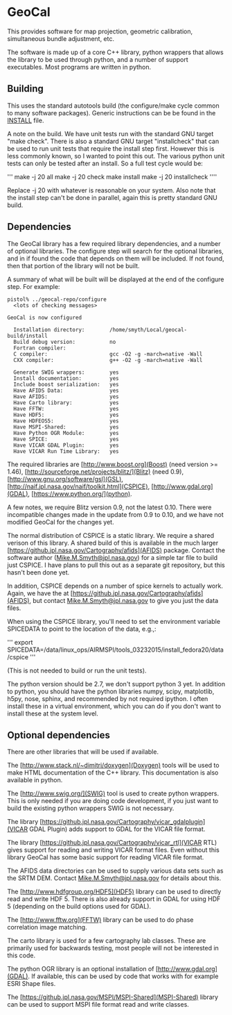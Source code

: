 # GeoCal
This provides software for map projection, geometric calibration, 
simultaneous bundle adjustment, etc.

The software is made up of a core C++ library, python wrappers that allows 
the library to be used through python, and a number of support executables. 
Most programs are written in python.

## Building

This uses the standard autotools build (the configure/make cycle common
to many software packages). Generic instructions can be be found in
the [INSTALL](INSTALL) file.

A note on the build. We have unit tests run with the standard GNU target
"make check". There is also a standard GNU target "installcheck" that can
be used to run unit tests that require the install step first. However this
is less commonly known, so I wanted to point this out. The various python 
unit tests can only be tested after an install. So a full test cycle would
be:

'''
make -j 20 all
make -j 20 check
make install
make -j 20 installcheck
''''

Replace -j 20 with whatever is reasonable on your system. Also note that
the install step can't be done in parallel, again this is pretty standard
GNU build.

## Dependencies

The GeoCal library has a few required library dependencies, and a number
of optional libraries. The configure step will search for the optional
libraries, and in if found the code that depends on them will be included.
If not found, then that portion of the library will not be built. 

A summary of what will be built will be displayed at the end of the configure
step. For example:

```
pistol% ../geocal-repo/configure
  <lots of checking messages>

GeoCal is now configured

  Installation directory:        /home/smyth/Local/geocal-build/install
  Build debug version:           no
  Fortran compiler:               
  C compiler:                    gcc -O2 -g -march=native -Wall
  CXX compiler:                  g++ -O2 -g -march=native -Wall

  Generate SWIG wrappers:        yes
  Install documentation:         yes
  Include boost serialization:   yes
  Have AFIDS Data:               yes
  Have AFIDS:                    yes
  Have Carto library:            yes
  Have FFTW:                     yes
  Have HDF5:                     yes
  Have HDFEOS5:                  yes
  Have MSPI-Shared:              yes
  Have Python OGR Module:        yes
  Have SPICE:                    yes
  Have VICAR GDAL Plugin:        yes
  Have VICAR Run Time Library:   yes
```

The required libraries are [http://www.boost.org](Boost) 
(need version >= 1.46), [http://sourceforge.net/projects/blitz/](Blitz) (need
0.9), [http://www.gnu.org/software/gsl](GSL), 
[http://naif.jpl.nasa.gov/naif/toolkit.html](CSPICE),
[http://www.gdal.org](GDAL), [https://www.python.org/](python).

A few notes, we require Blitz version 0.9, not the latest 0.10. There were
incompatible changes made in the update from 0.9 to 0.10, and we have not
modified GeoCal for the changes yet.

The normal distribution of CSPICE is a static library. We require a shared
verison of this library. A shared build of this is available in the much
larger [https://github.jpl.nasa.gov/Cartography/afids](AFIDS) package. 
Contact the software author (Mike.M.Smyth@jpl.nasa.gov) for a simple tar 
file to build just CSPICE. I have plans to pull this out as a separate
git repository, but this hasn't been done yet. 

In addition, CSPICE depends on a number of spice kernels to actually work.
Again, we have the at [https://github.jpl.nasa.gov/Cartography/afids](AFIDS),
but contact Mike.M.Smyth@jpl.nasa.gov to give you just the data files. 

When using the CSPICE library, you'll need to set the environment variable
SPICEDATA to point to the location of the data, e.g.,:

'''
export SPICEDATA=/data/linux_ops/AIRMSPI/tools_03232015/install_fedora20/data/cspice
'''

(This is not needed to build or run the unit tests).

The python version should be 2.7, we don't support python 3 yet. In addition
to python, you should have the python libraries numpy, scipy, matplotlib,
h5py, nose, sphinx, and recommended by not required ipython. I often install
these in a virtual environment, which you can do if you don't want to 
install these at the system level.

## Optional dependencies

There are other libraries that will be used if available.

The [http://www.stack.nl/~dimitri/doxygen](Doxygen) tools will be used to
make HTML documentation of the C++ library. This documentation is also
available in python.

The [http://www.swig.org/](SWIG) tool is used to create python wrappers.
This is only needed if you are doing code development, if you just want to
build the existing python wrappers SWIG is not necessary.

The library 
[https://github.jpl.nasa.gov/Cartography/vicar_gdalplugin](VICAR GDAL Plugin)
adds support to GDAL for the VICAR file format.

The library
[https://github.jpl.nasa.gov/Cartography/vicar_rtl](VICAR RTL) gives support
for reading and writing VICAR format files. Even without this library GeoCal
has some basic support for reading VICAR file format.

The AFIDS data directories can be used to supply various data sets such
as the SRTM DEM. Contact Mike.M.Smyth@jpl.nasa.gov for details about this.

The [http://www.hdfgroup.org/HDF5](HDF5) library can be used to directly
read and write HDF 5. There is also already support in GDAL for using HDF 5
(depending on the build options used for GDAL).

The [http://www.fftw.org](FFTW) library can be used to do phase correlation
image matching.

The carto library is used for a few cartography lab classes. These are 
primarily used for backwards testing, most people will not be interested
in this code.

The python OGR library is an optional installation of 
[http://www.gdal.org](GDAL). If available, this can be used by code that
works with for example ESRI Shape files.

The [https://github.jpl.nasa.gov/MSPI/MSPI-Shared](MSPI-Shared) library
can be used to support MSPI file format read and write classes.

